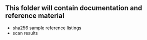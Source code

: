 <h2>This folder will contain documentation and reference material</h2>

* sha256 sample reference listings
* scan results
